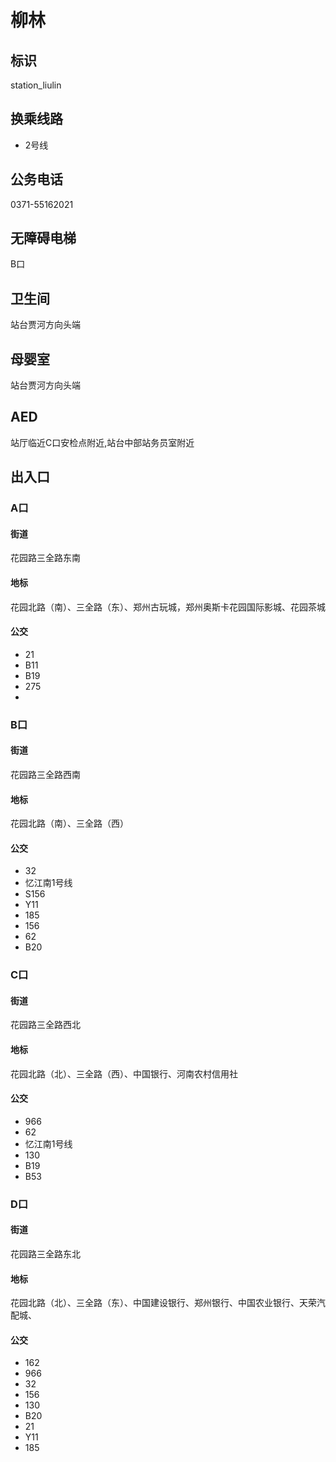 # 柳林

## 标识

station_liulin

## 换乘线路

- 2号线

## 公务电话

0371-55162021

## 无障碍电梯

B口

## 卫生间

站台贾河方向头端

## 母婴室

站台贾河方向头端

## AED

站厅临近C口安检点附近,站台中部站务员室附近

## 出入口

### A口

#### 街道

花园路三全路东南

#### 地标

花园北路（南）、三全路（东）、郑州古玩城，郑州奥斯卡花园国际影城、花园茶城

#### 公交

- 21 
- B11
- B19
- 275
- 

### B口

#### 街道

花园路三全路西南

#### 地标

花园北路（南）、三全路（西）

#### 公交

- 32
- 忆江南1号线
- S156
- Y11
- 185
- 156
- 62
- B20

### C口

#### 街道

花园路三全路西北

#### 地标

花园北路（北）、三全路（西）、中国银行、河南农村信用社

#### 公交

- 966
- 62
- 忆江南1号线
- 130
- B19
- B53

### D口

#### 街道

花园路三全路东北

#### 地标

花园北路（北）、三全路（东）、中国建设银行、郑州银行、中国农业银行、天荣汽配城、

#### 公交

- 162
- 966
- 32
- 156
- 130
- B20
- 21
- Y11
- 185

